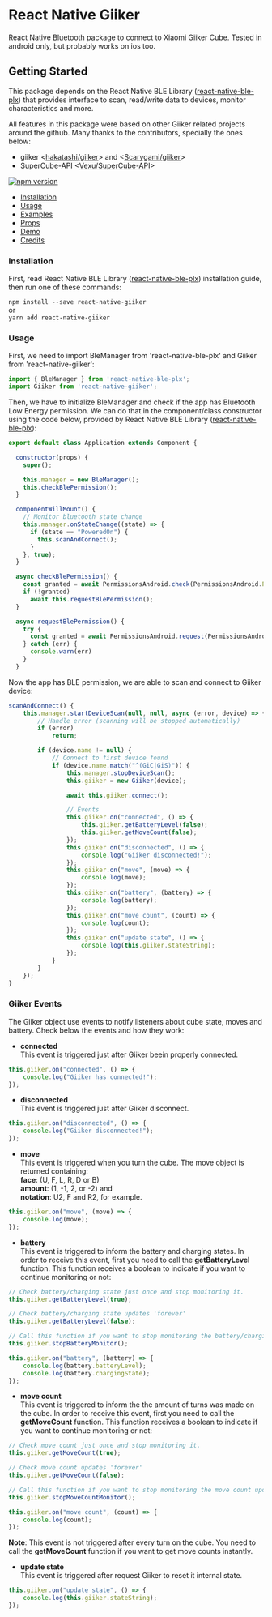 # React Native Giiker

React Native Bluetooth package to connect to Xiaomi Giiker Cube. Tested in android only, but probably works on ios too.

## Getting Started
This package depends on the React Native BLE Library ([react-native-ble-plx](https://github.com/Polidea/react-native-ble-plx)) that provides interface to scan, read/write data to devices, monitor characteristics and more.

All features in this package were based on other Giiker related projects around the github. Many thanks to the contributors, specially the ones below:
- giiker <[hakatashi/giiker](https://github.com/hakatashi/giiker)> and <[Scarygami/giiker](https://github.com/Scarygami/giiker)> 
- SuperCube-API <[Vexu/SuperCube-API](https://github.com/Vexu/SuperCube-API)> 

 

[![npm version](https://img.shields.io/npm/v/react-native-giiker.svg?style=flat-square)](https://www.npmjs.com/package/react-native-giiker)

- [Installation](#installation)
- [Usage](#usage)
- [Examples](#examples)
- [Props](#props)
- [Demo](#demo)
- [Credits](#credits)

### Installation
First, read React Native BLE Library ([react-native-ble-plx](https://github.com/Polidea/react-native-ble-plx)) installation guide, then run one of these commands:

`npm install --save react-native-giiker`  
or  
`yarn add react-native-giiker`

### Usage

First, we need to import BleManager from 'react-native-ble-plx' and Giiker from 'react-native-giiker':

```javascript
import { BleManager } from 'react-native-ble-plx';
import Giiker from 'react-native-giiker';
````

Then, we have to initialize BleManager and check if the app has Bluetooth Low Energy permission. We can do that in the component/class constructor using the code below, provided by React Native BLE Library ([react-native-ble-plx](https://github.com/Polidea/react-native-ble-plx)):

```javascript
export default class Application extends Component {

  constructor(props) {
    super();

    this.manager = new BleManager();
    this.checkBlePermission();
  }

  componentWillMount() {
    // Monitor bluetooth state change
    this.manager.onStateChange((state) => {
      if (state == "PoweredOn") {
        this.scanAndConnect();
      }
    }, true);
  }

  async checkBlePermission() {
    const granted = await PermissionsAndroid.check(PermissionsAndroid.PERMISSIONS.ACCESS_COARSE_LOCATION);
    if (!granted)
      await this.requestBlePermission();
  }

  async requestBlePermission() {
    try {
      const granted = await PermissionsAndroid.request(PermissionsAndroid.PERMISSIONS.ACCESS_COARSE_LOCATION)
    } catch (err) {
      console.warn(err)
    }
  }
```

Now the app has BLE permission, we are able to scan and connect to Giiker device: 

```javascript
scanAndConnect() {
    this.manager.startDeviceScan(null, null, async (error, device) => {
        // Handle error (scanning will be stopped automatically)
        if (error)
            return;

        if (device.name != null) {
            // Connect to first device found
            if (device.name.match("^(GiC|GiS)")) {
                this.manager.stopDeviceScan();
                this.giiker = new Giiker(device);

                await this.giiker.connect();

                // Events
                this.giiker.on("connected", () => {
                    this.giiker.getBatteryLevel(false);
                    this.giiker.getMoveCount(false);
                });
                this.giiker.on("disconnected", () => {
                    console.log("Giiker disconnected!");
                });
                this.giiker.on("move", (move) => {
                    console.log(move);
                });
                this.giiker.on("battery", (battery) => {
                    console.log(battery);
                });
                this.giiker.on("move count", (count) => {
                    console.log(count);
                });
                this.giiker.on("update state", () => {
                    console.log(this.giiker.stateString);
                });
            }
        }
    });
}
```  

### Giiker Events
The Giiker object use events to notify listeners about cube state, moves and battery. Check below the events and how they work:

- **connected**  
This event is triggered just after Giiker beein properly connected.

```javascript
this.giiker.on("connected", () => {
    console.log("Giiker has connected!");
});
```

- **disconnected**  
This event is triggered just after Giiker disconnect.

```javascript
this.giiker.on("disconnected", () => {
    console.log("Giiker disconnected!");
});
```

- **move**  
This event is triggered when you turn the cube. The move object is returned containing:   
**face**: (U, F, L, R, D or B)  
**amount**: (1, -1, 2, or -2) and  
**notation**: U2, F and R2, for example.


```javascript
this.giiker.on("move", (move) => {
    console.log(move);
});
```

- **battery**  
This event is triggered to inform the battery and charging states. In order to receive this event, first you need to call the **getBatteryLevel** function. This function receives a boolean to indicate if you want to continue monitoring or not:  
```javascript
// Check battery/charging state just once and stop monitoring it.
this.giiker.getBatteryLevel(true);

// Check battery/charging state updates 'forever'
this.giiker.getBatteryLevel(false);

// Call this function if you want to stop monitoring the battery/charging state
this.giiker.stopBatteryMonitor();
```

```javascript
this.giiker.on("battery", (battery) => {
    console.log(battery.batteryLevel);
    console.log(battery.chargingState);
});
```

- **move count**  
This event is triggered to inform the the amount of turns was made on the cube. In order to receive this event, first you need to call the **getMoveCount** function. This function receives a boolean to indicate if you want to continue monitoring or not:  
```javascript
// Check move count just once and stop monitoring it.
this.giiker.getMoveCount(true);

// Check move count updates 'forever'
this.giiker.getMoveCount(false);

// Call this function if you want to stop monitoring the move count updates.
this.giiker.stopMoveCountMonitor();
```

```javascript
this.giiker.on("move count", (count) => {
    console.log(count);
});
```

**Note**: This event is not triggered after every turn on the cube. You need to call the **getMoveCount** function if you want to get move counts instantly.

- **update state**  
This event is triggered after request Giiker to reset it internal state.

```javascript
this.giiker.on("update state", () => {
    console.log(this.giiker.stateString);
});
```
